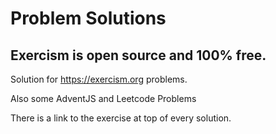 # Problem Solutions

## Exercism is open source and 100% free.

Solution for https://exercism.org problems. 

Also some AdventJS and Leetcode Problems

There is a link to the exercise at top of every solution.


